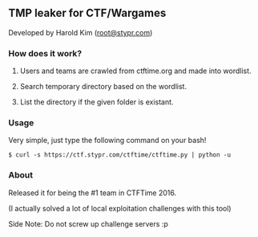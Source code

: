 ## TMP leaker for CTF/Wargames

Developed by Harold Kim (root@stypr.com)

### How does it work?

1. Users and teams are crawled from ctftime.org and made into wordlist.

2. Search temporary directory based on the wordlist.

3. List the directory if the given folder is existant.

### Usage

Very simple, just type the following command on your bash!

`$ curl -s https://ctf.stypr.com/ctftime/ctftime.py | python -u`

### About

Released it for being the #1 team in CTFTime 2016. 

(I actually solved a lot of local exploitation challenges with this tool)

Side Note: Do not screw up challenge servers :p
